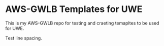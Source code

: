 # AWS-GWLB Templates for UWE

This is my AWS-GWLB repo for testing and craeting temapltes to be used for UWE.  

Test line spacing.  
